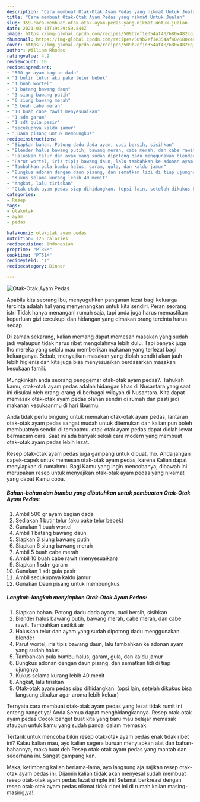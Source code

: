 ```yaml
---
description: "Cara membuat Otak-Otak Ayam Pedas yang nikmat Untuk Jualan"
title: "Cara membuat Otak-Otak Ayam Pedas yang nikmat Untuk Jualan"
slug: 359-cara-membuat-otak-otak-ayam-pedas-yang-nikmat-untuk-jualan
date: 2021-03-13T19:29:59.844Z
image: https://img-global.cpcdn.com/recipes/509b2ef1e354af40/680x482cq70/otak-otak-ayam-pedas-foto-resep-utama.jpg
thumbnail: https://img-global.cpcdn.com/recipes/509b2ef1e354af40/680x482cq70/otak-otak-ayam-pedas-foto-resep-utama.jpg
cover: https://img-global.cpcdn.com/recipes/509b2ef1e354af40/680x482cq70/otak-otak-ayam-pedas-foto-resep-utama.jpg
author: William Rhodes
ratingvalue: 4.9
reviewcount: 10
recipeingredient:
- "500 gr ayam bagian dada"
- "1 butir telur aku pake telur bebek"
- "1 buah wortel"
- "1 batang bawang daun"
- "3 siung bawang putih"
- "6 siung bawang merah"
- "5 buah cabe merah"
- "10 buah cabe rawit menyesuaikan"
- "1 sdm garam"
- "1 sdt gula pasir"
- "secukupnya kaldu jamur"
- " Daun pisang untuk membungkus"
recipeinstructions:
- "Siapkan bahan. Potong dadu dada ayam, cuci bersih, sisihkan"
- "Blender halus bawang putih, bawang merah, cabe merah, dan cabe rawit. Tambahkan sedikit air"
- "Haluskan telur dan ayam yang sudah dipotong dadu menggunakan blender"
- "Parut wortel, iris tipis bawang daun, lalu tambahkan ke adonan ayam yang sudah halus"
- "Tambahkan pula bumbu halus, garam, gula, dan kaldu jamur"
- "Bungkus adonan dengan daun pisang, dan sematkan lidi di tiap ujungnya"
- "Kukus selama kurang lebih 40 menit"
- "Angkat, lalu tiriskan"
- "Otak-otak ayam pedas siap dihidangkan. (opsi lain, setelah dikukus bisa langsung dibakar agar aroma lebih keluar)"
categories:
- Resep
tags:
- otakotak
- ayam
- pedas

katakunci: otakotak ayam pedas 
nutrition: 125 calories
recipecuisine: Indonesian
preptime: "PT35M"
cooktime: "PT51M"
recipeyield: "1"
recipecategory: Dinner

---
```



![Otak-Otak Ayam Pedas](https://img-global.cpcdn.com/recipes/509b2ef1e354af40/680x482cq70/otak-otak-ayam-pedas-foto-resep-utama.jpg)

Apabila kita seorang ibu, menyuguhkan panganan lezat bagi keluarga tercinta adalah hal yang menyenangkan untuk kita sendiri. Peran seorang istri Tidak hanya menangani rumah saja, tapi anda juga harus memastikan keperluan gizi tercukupi dan hidangan yang dimakan orang tercinta harus sedap.

Di zaman  sekarang, kalian memang dapat memesan masakan yang sudah jadi walaupun tidak harus ribet mengolahnya lebih dulu. Tapi banyak juga lho mereka yang selalu mau memberikan makanan yang terlezat bagi keluarganya. Sebab, menyajikan masakan yang diolah sendiri akan jauh lebih higienis dan kita juga bisa menyesuaikan berdasarkan masakan kesukaan famili. 



Mungkinkah anda seorang penggemar otak-otak ayam pedas?. Tahukah kamu, otak-otak ayam pedas adalah hidangan khas di Nusantara yang saat ini disukai oleh orang-orang di berbagai wilayah di Nusantara. Kita dapat memasak otak-otak ayam pedas olahan sendiri di rumah dan pasti jadi makanan kesukaanmu di hari liburmu.

Anda tidak perlu bingung untuk memakan otak-otak ayam pedas, lantaran otak-otak ayam pedas sangat mudah untuk ditemukan dan kalian pun boleh membuatnya sendiri di tempatmu. otak-otak ayam pedas dapat diolah lewat bermacam cara. Saat ini ada banyak sekali cara modern yang membuat otak-otak ayam pedas lebih lezat.

Resep otak-otak ayam pedas juga gampang untuk dibuat, lho. Anda jangan capek-capek untuk memesan otak-otak ayam pedas, karena Kalian dapat menyiapkan di rumahmu. Bagi Kamu yang ingin mencobanya, dibawah ini merupakan resep untuk menyajikan otak-otak ayam pedas yang nikamat yang dapat Kamu coba.

<!--inarticleads1-->

##### Bahan-bahan dan bumbu yang dibutuhkan untuk pembuatan Otak-Otak Ayam Pedas:

1. Ambil 500 gr ayam bagian dada
1. Sediakan 1 butir telur (aku pake telur bebek)
1. Gunakan 1 buah wortel
1. Ambil 1 batang bawang daun
1. Siapkan 3 siung bawang putih
1. Siapkan 6 siung bawang merah
1. Ambil 5 buah cabe merah
1. Ambil 10 buah cabe rawit (menyesuaikan)
1. Siapkan 1 sdm garam
1. Gunakan 1 sdt gula pasir
1. Ambil secukupnya kaldu jamur
1. Gunakan  Daun pisang untuk membungkus




<!--inarticleads2-->

##### Langkah-langkah menyiapkan Otak-Otak Ayam Pedas:

1. Siapkan bahan. Potong dadu dada ayam, cuci bersih, sisihkan
1. Blender halus bawang putih, bawang merah, cabe merah, dan cabe rawit. Tambahkan sedikit air
1. Haluskan telur dan ayam yang sudah dipotong dadu menggunakan blender
1. Parut wortel, iris tipis bawang daun, lalu tambahkan ke adonan ayam yang sudah halus
1. Tambahkan pula bumbu halus, garam, gula, dan kaldu jamur
1. Bungkus adonan dengan daun pisang, dan sematkan lidi di tiap ujungnya
1. Kukus selama kurang lebih 40 menit
1. Angkat, lalu tiriskan
1. Otak-otak ayam pedas siap dihidangkan. (opsi lain, setelah dikukus bisa langsung dibakar agar aroma lebih keluar)




Ternyata cara membuat otak-otak ayam pedas yang lezat tidak rumit ini enteng banget ya! Anda Semua dapat menghidangkannya. Resep otak-otak ayam pedas Cocok banget buat kita yang baru mau belajar memasak ataupun untuk kamu yang sudah pandai dalam memasak.

Tertarik untuk mencoba bikin resep otak-otak ayam pedas enak tidak ribet ini? Kalau kalian mau, ayo kalian segera buruan menyiapkan alat dan bahan-bahannya, maka buat deh Resep otak-otak ayam pedas yang mantab dan sederhana ini. Sangat gampang kan. 

Maka, ketimbang kalian berlama-lama, ayo langsung aja sajikan resep otak-otak ayam pedas ini. Dijamin kalian tiidak akan menyesal sudah membuat resep otak-otak ayam pedas lezat simple ini! Selamat berkreasi dengan resep otak-otak ayam pedas nikmat tidak ribet ini di rumah kalian masing-masing,ya!.

